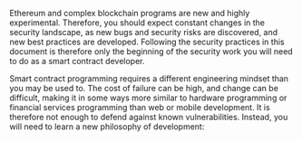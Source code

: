 Ethereum and complex blockchain programs are new and highly experimental. Therefore, you should
expect constant changes in the security landscape, as new bugs and security risks are discovered,
and new best practices are developed. Following the security practices in this document is
therefore only the beginning of the security work you will need to do as a smart contract
developer.

Smart contract programming requires a different engineering mindset than you may be used to. The
cost of failure can be high, and change can be difficult, making it in some ways more similar to
hardware programming or financial services programming than web or mobile development. It is
therefore not enough to defend against known vulnerabilities. Instead, you will need to learn a new
philosophy of development:

